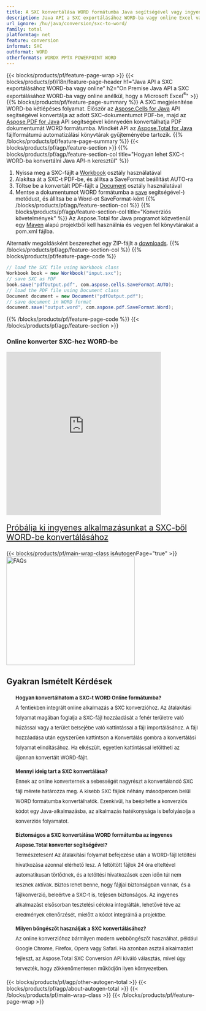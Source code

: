 ```yaml
---
title: A SXC konvertálása WORD formátumba Java segítségével vagy ingyenes online konverterrel
description: Java API a SXC exportálásához WORD-ba vagy online Excel vagy Word használatával vagy online. A kód integrálása előtt gyorsan tesztelje az ingyenes CSV-DOC online konvertert.
url_ignore: /hu/java/conversion/sxc-to-word/
family: total
platformtag: net
feature: conversion
informat: SXC
outformat: WORD
otherformats: WORDX PPTX POWERPOINT WORD
---
```

{{< blocks/products/pf/feature-page-wrap >}}
{{< blocks/products/pf/i18n/feature-page-header h1="Java API a SXC exportálásához WORD-ba vagy online" h2="On Premise Java API a SXC exportálásához WORD-ba vagy online anélkül, hogy a Microsoft Excel<sup>&reg;</sup>" >}}
{{% blocks/products/pf/feature-page-summary %}}
A SXC megjelenítése WORD-ba kétlépéses folyamat. Először az [Aspose.Cells for Java](https://products.aspose.com/cells/java) API segítségével konvertálja az adott SXC-dokumentumot PDF-be, majd az [Aspose.PDF for Java](https://products.aspose.com/pdf/java) API segítségével könnyedén konvertálhatja PDF dokumentumát WORD formátumba. Mindkét API az [Aspose.Total for Java](https://products.aspose.com/total/java/) fájlformátumú automatizálási könyvtárak gyűjteményébe tartozik.
{{% /blocks/products/pf/feature-page-summary  %}}
{{< blocks/products/pf/agp/feature-section >}}
{{% blocks/products/pf/agp/feature-section-col title="Hogyan lehet SXC-t WORD-ba konvertálni Java API-n keresztül" %}}
1. Nyissa meg a SXC-fájlt a [Workbook](https://reference.aspose.com/cells/java/com.aspose.cells/Workbook) osztály használatával
2. Alakítsa át a SXC-t PDF-be, és állítsa a SaveFormat beállítást AUTO-ra
3. Töltse be a konvertált PDF-fájlt a [Document](https://reference.aspose.com/pdf/java/com.aspose.pdf/Document) osztály használatával
4. Mentse a dokumentumot WORD formátumba a [save](https://reference.aspose.com/pdf/java/com.aspose.pdf/Document#save-java.lang.String-com.aspose.pdf.SaveOptions) segítségével-) metódust, és állítsa be a Word-ot SaveFormat-ként
{{% /blocks/products/pf/agp/feature-section-col %}}
{{% blocks/products/pf/agp/feature-section-col title="Konverziós követelmények" %}}
Az Aspose.Total for Java programot közvetlenül egy [Maven](https://releases.aspose.com/total/java/) alapú projektből kell használnia és vegyen fel könyvtárakat a pom.xml fájlba.

Alternatív megoldásként beszerezhet egy ZIP-fájlt a [downloads](https://releases.aspose.com/total/java).
{{% /blocks/products/pf/agp/feature-section-col %}}
{{% blocks/products/pf/feature-page-code %}}
```cs
// load the SXC file using Workbook class
Workbook book = new Workbook("input.sxc");
// save SXC as PDF
book.save("pdfOutput.pdf", com.aspose.cells.SaveFormat.AUTO);
// load the PDF file using Document class
Document document = new Document("pdfOutput.pdf");
// save document in WORD format
document.save("output.word", com.aspose.pdf.SaveFormat.Word);  
```
{{% /blocks/products/pf/feature-page-code %}}
{{< /blocks/products/pf/agp/feature-section >}}

<div class="container-fluid agp-content bg-white aboutfile box-1 vh100 section nopbtm">
<div class=container>
<div class=row>
<div class="demobox tc col-md-12 padding-0">

<h3>Online konverter SXC-hez WORD-be</h3>

<iframe title="sxc-ból docx-be konvertáló online eszköz" style="border: none; height: 426px;" scrolling="no" src="https://total-conversion-app-65z5r2lp.qa.k8s.dynabic.com/?to=docx&from=sxc" id="child-iframe" width="80%"></iframe>
<p style="font-size:1.3rem;color:#3d8ec4;font-weight:400"><a href="https://products.aspose.app/total/sxc-to-docx/">Próbálja ki ingyenes alkalmazásunkat a SXC-ből WORD-be konvertálásához</a></p>
</div></div>
</div></div>
{{< blocks/products/pf/main-wrap-class isAutogenPage="true" >}}
<style>.howtolist li{margin-right: 0!important;line-height: 26px;position: relative;margin-bottom: 10px;font-size: 13px;list-style-type: none;}</style>
<div class="col-md-12 tl bg-gray-dark howtolist section">
  <a class="anchor" name="faqpage"></a>
  <div class="container tl dflex" itemscope="" itemtype="https://schema.org/FAQPage">
      <div class="col-md-4 howtosectiongfx">
          <img class="social-panel-hide-on-mobile" src="https://www.groupdocs.cloud/templates/brand/images/groupdocs/conversion/groupdocs_conversion-brand.png" alt="FAQs" width="335" height="283">
      </div>
      <div class="howtosection col-md-8">
          <div>
              <h2>Gyakran Ismételt Kérdések</h2>
              <ul>
                  <li itemscope="" itemprop="mainEntity" itemtype="https://schema.org/Question">
                      <div>
                          <span itemprop="name"><b>Hogyan konvertálhatom a SXC-t WORD Online formátumba?</b></span>
                      </div>
                      <div itemscope="" itemprop="acceptedAnswer" itemtype="https://schema.org/Answer">
                          <span itemprop="text">A fentiekben integrált online alkalmazás a SXC konverzióhoz. Az átalakítási folyamat magában foglalja a SXC-fájl hozzáadását a fehér területre való húzással vagy a terület belsejébe való kattintással a fájl importálásához. A fájl hozzáadása után egyszerűen kattintson a Konvertálás gombra a konvertálási folyamat elindításához. Ha elkészült, egyetlen kattintással letöltheti az újonnan konvertált WORD-fájlt.</span>
                      </div>
                  </li>
                  <li itemscope="" itemprop="mainEntity" itemtype="https://schema.org/Question">
                      <div>
                          <span itemprop="name"><b>Mennyi ideig tart a SXC konvertálása?</b></span>
                      </div>
                      <div itemscope="" itemprop="acceptedAnswer" itemtype="https://schema.org/Answer">
                          <span itemprop="text">Ennek az online konverternek a sebességét nagyrészt a konvertálandó SXC fájl mérete határozza meg. A kisebb SXC fájlok néhány másodpercen belül WORD formátumba konvertálhatók. Ezenkívül, ha beépítette a konverziós kódot egy Java-alkalmazásba, az alkalmazás hatékonysága is befolyásolja a konverziós folyamatot.</span>
                      </div>
                  </li>
                  <li itemscope="" itemprop="mainEntity" itemtype="https://schema.org/Question">
                      <div>
                          <span itemprop="name"><b>Biztonságos a SXC konvertálása WORD formátumba az ingyenes Aspose.Total konverter segítségével?</b></span>
                      </div>
                      <div itemscope="" itemprop="acceptedAnswer" itemtype="https://schema.org/Answer">
                          <span itemprop="text">Természetesen! Az átalakítási folyamat befejezése után a WORD-fájl letöltési hivatkozása azonnal elérhető lesz. A feltöltött fájlok 24 óra elteltével automatikusan törlődnek, és a letöltési hivatkozások ezen időn túl nem lesznek aktívak. Biztos lehet benne, hogy fájljai biztonságban vannak, és a fájlkonverzió, beleértve a SXC-t is, teljesen biztonságos. Az ingyenes alkalmazást elsősorban tesztelési célokra integrálták, lehetővé téve az eredmények ellenőrzését, mielőtt a kódot integrálná a projektbe.</span>
                      </div>
                  </li>                 
                  <li itemscope="" itemprop="mainEntity" itemtype="https://schema.org/Question">
                      <div>
                          <span itemprop="name"><b>Milyen böngészőt használjak a SXC konvertálásához?</b></span>
                      </div>
                      <div itemscope="" itemprop="acceptedAnswer" itemtype="https://schema.org/Answer">
                          <span itemprop="text">Az online konverzióhoz bármilyen modern webböngészőt használhat, például Google Chrome, Firefox, Opera vagy Safari. Ha azonban asztali alkalmazást fejleszt, az Aspose.Total SXC Conversion API kiváló választás, mivel úgy tervezték, hogy zökkenőmentesen működjön ilyen környezetben.</span>
                      </div>
                  </li>
              </ul>
          </div>
      </div>
  </div>
{{< blocks/products/pf/agp/other-autogen-total >}}
{{< blocks/products/pf/agp/about-autogen-total >}}
{{< /blocks/products/pf/main-wrap-class >}}
{{< /blocks/products/pf/feature-page-wrap >}}
